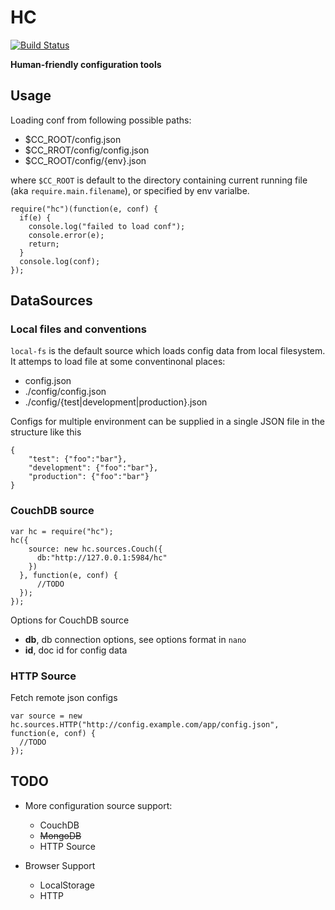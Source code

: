 HC
==

[![Build Status](https://travis-ci.org/RobinQu/hc.svg?branch=master)](https://travis-ci.org/RobinQu/hc)

**Human-friendly configuration tools**


Usage
-----

Loading conf from following possible paths:

* $CC_ROOT/config.json
* $CC_RROT/config/config.json
* $CC_ROOT/config/{env}.json

where `$CC_ROOT` is default to the directory containing current running file (aka `require.main.filename`), or specified by env varialbe.

    require("hc")(function(e, conf) {
      if(e) {
        console.log("failed to load conf");
        console.error(e);
        return;
      }
      console.log(conf);
    });


DataSources
-----------

### Local files and conventions

`local-fs` is the default source which loads config data from local filesystem. It attemps to load file at some conventinonal places:

* config.json
* ./config/config.json
* ./config/{test|development|production}.json

Configs for multiple environment can be supplied in a single JSON  file in the structure like this

	{
		"test": {"foo":"bar"},
		"development": {"foo":"bar"},
		"production": {"foo":"bar"}
	}

### CouchDB source
	
	var hc = require("hc");
	hc({
        source: new hc.sources.Couch({
          db:"http://127.0.0.1:5984/hc"
        })
      }, function(e, conf) {
	      //TODO
      });
    });

Options for CouchDB source

* **db**, db connection options, see options format in `nano`
* **id**, doc id for config data

### HTTP Source

Fetch remote json configs

    var source = new hc.sources.HTTP("http://config.example.com/app/config.json", function(e, conf) {
      //TODO
    });


    
TODO
----

* More configuration source support:

  * CouchDB 
  * ~~MongoDB~~
  * HTTP Source

* Browser Support
  
  * LocalStorage
  * HTTP
    